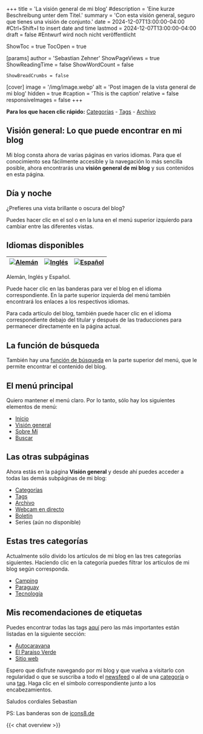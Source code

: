 +++
title = 'La visión general de mi blog'
#description = 'Eine kurze Beschreibung unter dem Titel.'
summary = 'Con esta visión general, seguro que tienes una visión de conjunto.'
date = 2024-12-07T13:00:00-04:00 #Ctrl+Shift+I to insert date and time
lastmod = 2024-12-07T13:00:00-04:00
draft = false #Entwurf wird noch nicht veröffentlicht

ShowToc = true
TocOpen = true

[params]
    author = 'Sebastian Zehner'
    ShowPageViews = true
    ShowReadingTime = false
    ShowWordCount = false

    ShowBreadCrumbs = false

[cover]
    image = '/img/image.webp'
    alt = 'Post imagen de la vista general de mi blog'
    hidden = true
    #caption = 'This is the caption'
    relative = false
    responsiveImages = false
+++

**Para los que hacen clic rápido:** [Categorías](/es/categories/) - [Tags](/es/tags/) - [Archivo](/es/archives/)

## Visión general: Lo que puede encontrar en mi blog

Mi blog consta ahora de varias páginas en varios idiomas. Para que el conocimiento sea fácilmente accesible y la navegación lo más sencilla posible, ahora encontrarás una **visión general de mi blog** y sus contenidos en esta página.

## Día y noche

¿Prefieres una vista brillante o oscura del blog?

Puedes hacer clic en el sol o en la luna en el menú superior izquierdo para cambiar entre las diferentes vistas.

## Idiomas disponibles

| [![Alemán](/img/icons8-deutschland-96.png)](/de/overview/) | [![Inglés](/img/icons8-usa-96.png)](/overview/) | [![Español](/img/icons8-spanien-2-96.png)](/es/overview/) |
| ---------------------------------------------------------- | ----------------------------------------------- | --------------------------------------------------------- |

Alemán, Inglés y Español.

Puede hacer clic en las banderas para ver el blog en el idioma correspondiente. En la parte superior izquierda del menú también encontrará los enlaces a los respectivos idiomas.

Para cada artículo del blog, también puede hacer clic en el idioma correspondiente debajo del titular y después de las traducciones para permanecer directamente en la página actual.

## La función de búsqueda

También hay una [función de búsqueda](/es/search/) en la parte superior del menú, que le permite encontrar el contenido del blog.

## El menú principal

Quiero mantener el menú claro. Por lo tanto, sólo hay los siguientes elementos de menú:

- [Inicio](/es/)
- [Visión general](/es/overview/)
- [Sobre Mí](/es/about/)
- [Buscar](/es/search/)

## Las otras subpáginas

Ahora estás en la página **Visión general** y desde ahí puedes acceder a todas las demás subpáginas de mi blog:

- [Categorías](/es/categories/)
- [Tags](/es/tags/)
- [Archivo](/es/archives/)
- [Webcam en directo](/es/livecam/)
- [Boletín](/es/newsletter/)
- Series (aún no disponible)

## Estas tres categorías

Actualmente sólo divido los artículos de mi blog en las tres categorías siguientes. Haciendo clic en la categoría puedes filtrar los artículos de mi blog según corresponda.

- [Camping](/es/categories/camping/)
- [Paraguay](/es/categories/paraguay/)
- [Tecnología](/es/categories/tech/)

## Mis recomendaciones de etiquetas

Puedes encontrar todas las tags [aquí](/es/tags/) pero las más importantes están listadas en la siguiente sección:

- [Autocaravana](/es/tags/motorhome/)
- [El Paraiso Verde](/es/tags/el-paraiso-verde/)
- [Sitio web](/es/tags/sitio-web/)

Espero que disfrute navegando por mi blog y que vuelva a visitarlo con regularidad o que se suscriba a todo el [newsfeed](/es/posts/index.xml) o al de una [categoría](/es/categories/) o una [tag](/es/tags/). Haga clic en el símbolo correspondiente junto a los encabezamientos.

Saludos cordiales Sebastian

PS: Las banderas son de [icons8.de](https://icons8.de/)

{{< chat overview >}}
